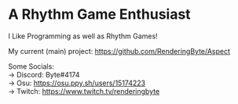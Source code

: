 # A Rhythm Game Enthusiast

I Like Programming as well as Rhythm Games!

My current (main) project: https://github.com/RenderingByte/Aspect

Some Socials:
<br>
-> Discord: Byte#4174
<br>
-> Osu: https://osu.ppy.sh/users/15174223
<br>
-> Twitch: https://www.twitch.tv/renderingbyte
